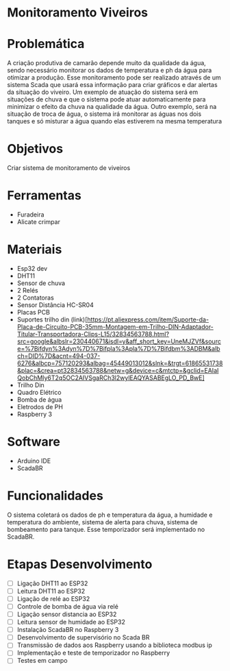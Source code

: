 # Monitoramento Viveiros


# Problemática

A criação produtiva de camarão depende muito da qualidade da água, sendo necessário monitorar os dados de temperatura e ph da água para otimizar a produção. Esse monitoramento pode ser realizado através de um sistema Scada que usará essa informação para criar gráficos e dar alertas da situação do viveiro. Um exemplo de atuação do sistema será em situações de chuva e que o sistema pode atuar automaticamente para minimizar o efeito da chuva na qualidade da água. Outro exemplo, será na situação de troca de água, o sistema irá monitorar as águas nos dois tanques e só misturar a água quando elas estiverem na mesma temperatura




# Objetivos

Criar sistema de monitoramento de viveiros

# Ferramentas

* Furadeira
* Alicate crimpar


# Materiais

* Esp32 dev
* DHT11
* Sensor de chuva
* 2 Relés
* 2 Contatoras
* Sensor Distância HC-SR04
* Placas PCB
* Suportes trilho din (link)[https://pt.aliexpress.com/item/Suporte-da-Placa-de-Circuito-PCB-35mm-Montagem-em-Trilho-DIN-Adaptador-Titular-Transportadora-Clips-L15/32834563788.html?src=google&albslr=230440671&isdl=y&aff_short_key=UneMJZVf&source=%7Bifdyn%3Adyn%7D%7Bifpla%3Apla%7D%7Bifdbm%3ADBM&albch=DID%7D&acnt=494-037-6276&albcp=757120293&albag=45449013012&slnk=&trgt=61865531738&plac=&crea=pt32834563788&netw=g&device=c&mtctp=&gclid=EAIaIQobChMIy6T2q5OC2AIVSgaRCh3l2wylEAQYASABEgLO_PD_BwE]
* Trilho Din
* Quadro Elétrico
* Bomba de água
* Eletrodos de PH
* Raspberry 3

# Software

* Arduino IDE
* ScadaBR

# Funcionalidades

O sistema coletará os dados de ph e temperatura da água, a humidade e temperatura do ambiente, sistema de alerta para chuva, sistema de bombeamento para tanque. Esse temporizador será implementado no ScadaBR.


# Etapas Desenvolvimento

- [ ] Ligação DHT11 ao ESP32
- [ ] Leitura DHT11 ao ESP32
- [ ] Ligação de relé ao ESP32
- [ ] Controle de bomba de água via relé
- [ ] Ligação sensor distancia ao ESP32
- [ ] Leitura sensor de humidade ao ESP32
- [ ] Instalação ScadaBR no Raspberry 3
- [ ] Desenvolvimento de supervisório no Scada BR
- [ ] Transmissão de dados aos Raspberry usando a biblioteca modbus ip
- [ ] Implementação e teste de temporizador no Raspberry
- [ ] Testes em campo
